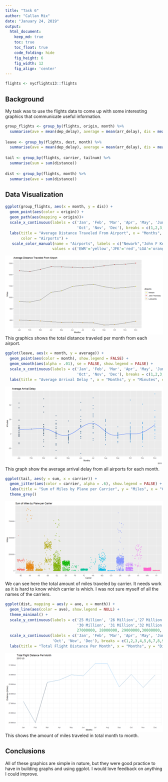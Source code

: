 ```yaml
---
title: "Task 6"
author: "Callan Mix"
date: "January 24, 2019"
output:
  html_document:  
    keep_md: true
    toc: true
    toc_float: true
    code_folding: hide
    fig_height: 6
    fig_width: 12
    fig_align: 'center'
---
```







```r
flights <- nycflights13::flights
```

## Background

My task was to use the flights data to come up with some interesting graphics that communicate useful information.
 
 


```r
group_flights <- group_by(flights, origin, month) %>% 
  summarise(ave = mean(dep_delay), average = mean(arr_delay), dis = mean(distance))

leave <- group_by(flights, dest, month) %>% 
  summarise(ave = mean(dep_delay), average = mean(arr_delay), dis = mean(distance))

tail <- group_by(flights, carrier, tailnum) %>% 
  summarise(sum = sum(distance))

dist <- group_by(flights, month) %>% 
  summarise(ave = sum(distance))
```

## Data Visualization


```r
ggplot(group_flights, aes(x = month, y = dis)) +
  geom_point(aes(color = origin)) +
  geom_path(aes(mapping = origin))+
  scale_x_continuous(labels = c('Jan', 'Feb', 'Mar', 'Apr', 'May', 'Jun', 'Jul', ' Aug', 'Sep',
                                'Oct', 'Nov', 'Dec'), breaks = c(1,2,3,4,5,6,7,8,9,10,11,12)) +
  labs(title = "Average Distance Traveled From Airport", x = "Months", y = "Miles", 
       color = "Airports") +
   scale_color_manual(name = "Airports", labels = c("Newark","John F Kennedy","LaGuardia"),
                     values = c('EWR'='yellow','JFK'='red','LGA'='orange'))
```

![](Flight_Data_Graphs_files/figure-html/plot_data-1.png)<!-- -->
This graphics shows the total distance traveled per month from each airport.

```r
ggplot(leave, aes(x = month, y = average)) +
  geom_point(aes(color = month), show.legend = FALSE) +
  geom_smooth(aes(alpha = .01), se = FALSE, show.legend = FALSE) +
  scale_x_continuous(labels = c('Jan', 'Feb', 'Mar', 'Apr', 'May', 'Jun', 'Jul', ' Aug', 'Sep',
                                'Oct', 'Nov', 'Dec'), breaks = c(1,2,3,4,5,6,7,8,9,10,11,12)) +
  labs(title = "Average Arrival Delay ", x = "Months", y = "Minutes", caption = "2013")
```

![](Flight_Data_Graphs_files/figure-html/unnamed-chunk-2-1.png)<!-- -->
This graph show the average arrival delay from all airports for each month.

```r
ggplot(tail, aes(y = sum, x = carrier)) +
  geom_jitter(aes(color = carrier, alpha = .6), show.legend = FALSE) +
  labs(title = "Sum of Miles by Plane per Carrier", y = "Miles", x = "Carrier") +
  theme_grey()
```

![](Flight_Data_Graphs_files/figure-html/2-1.png)<!-- -->
We can see here the total amount of miles traveled by carrier. It needs work as it is hard to know which carrier is which. I was not sure myself of all the names of the carriers.

```r
ggplot(dist, mapping = aes(y = ave, x = month)) +
  geom_line(aes(color = ave), show.legend = NULL) +
  theme_minimal() +
  scale_y_continuous(labels = c('25 Million', '26 Million','27 Million', '28 Million','29 Million',
                                '30 Million', '31 Million','32 Million'), breaks = c(25000000, 26000000,
                                27000000, 28000000, 29000000,30000000, 31000000, 32000000)) +
  scale_x_continuous(labels = c('Jan', 'Feb', 'Mar', 'Apr', 'May', 'Jun', 'Jul', ' Aug', 'Sep',
                     'Oct', 'Nov', 'Dec'), breaks = c(1,2,3,4,5,6,7,8,9,10,11,12)) +
  labs(title = "Total Flight Distance Per Month", x = "Months", y = "Distance (Miles)", subtitle = "2013 US")
```

![](Flight_Data_Graphs_files/figure-html/3-1.png)<!-- -->
This shows the amount of miles traveled in total month to month.


## Conclusions
All of these graphics are simple in nature, but they were good practice to have in building graphs and using ggplot. I would love feedback on anything I could improve.

